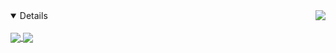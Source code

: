 <img align="right" src="https://visitor-badge.glitch.me/badge?page_id=dh482" />
<details open>
 <br/>
 <a href="https://github.com/anuraghazra/github-readme-stats" title="Github Stars">
  <img align="center" src="https://github-readme-stats.vercel.app/api?username=dg482&count_private=true&hide=issues&line_height=24" />
 </a>
 <a href="https://github.com/anuraghazra/github-readme-stats" title="Tops Language">
  <img align="center" src="https://github-readme-stats.vercel.app/api/top-langs/?username=dg482&layout=compact" />
 </a>
</details>

